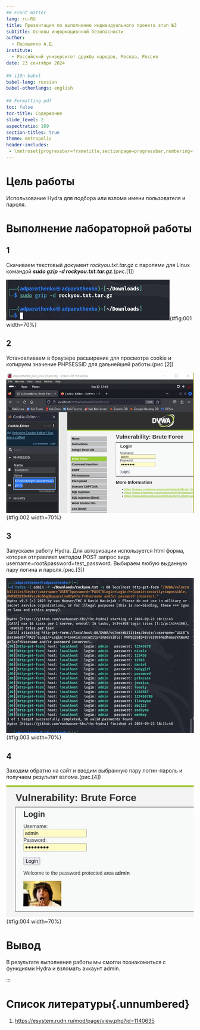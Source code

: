 ```yaml
---
## Front matter
lang: ru-RU
title: Презентация по выполнению индивидуального проекта этап №3
subtitle: Основы информационной безопасности
author:
  - Паращенко А.Д.
institute:
  - Российский университет дружбы народов, Москва, Россия
date: 23 сентября 2024

## i18n babel
babel-lang: russian
babel-otherlangs: english

## Formatting pdf
toc: false
toc-title: Содержание
slide_level: 2
aspectratio: 169
section-titles: true
theme: metropolis
header-includes:
 - \metroset{progressbar=frametitle,sectionpage=progressbar,numbering=fraction}
---
```



# Цель работы

Использование Hydra для подбора или взлома имени пользователя и пароля.

# Выполнение лабораторной работы

## 1

Скачиваем текстовый документ *rockyou.txt.tar.gz* с паролями для Linux  командой ***sudo gzip -d rockyou.txt.tar.gz***.(рис.[1])
 
![1](0.JPG){#fig:001 width=70%}

## 2

Установливаем в браузере расширение для просмотра cookie и копируем значение PHPSESSID для дальнейшей работы.(рис.[2])

![2](1.JPG){#fig:002 width=70%}

## 3

Запускаем работу Hydra. Для авторизации используется html форма, которая отправляет методом POST запрос вида username=root&password=test_password. Выбираем любую выданную пару логина и пароля.(рис.[3])

![3](2.JPG){#fig:003 width=70%}


## 4

Заходим обратно на сайт и вводим выбранную пару логин-пароль и получаем результат взлома.(рис.[4])

![4](3.JPG){#fig:004 width=70%}

# Вывод

В результате выполнения работы мы смогли познакомиться с функциями Hydra и взломать аккаунт admin.

::: 
# Список литературы{.unnumbered}
1) https://esystem.rudn.ru/mod/page/view.php?id=1140635
